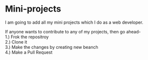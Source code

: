# Mini-projects
 I am going to add all my mini projects which I do as a web developer.
 
 If anyone wants to contribute to any of my projects, then go ahead-  <br />
    1.) Frok the repositroy <br />
    2.) Clone it <br />
    3.) Make the changes by creating new beanch<br />
    4.) Make a Pull Request<br />
